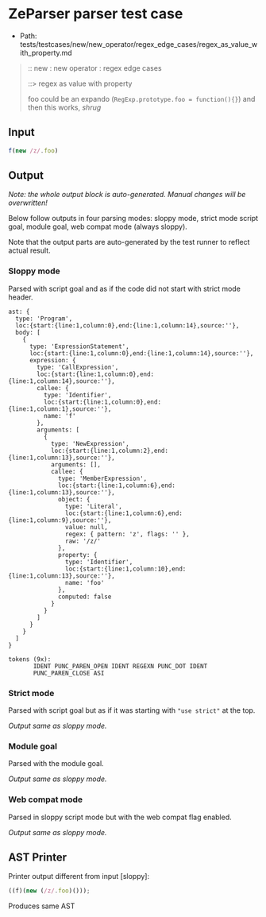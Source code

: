 # ZeParser parser test case

- Path: tests/testcases/new/new_operator/regex_edge_cases/regex_as_value_with_property.md

> :: new : new operator : regex edge cases
>
> ::> regex as value with property
>
> foo could be an expando (`RegExp.prototype.foo = function(){}`) and then this works, *shrug*

## Input

`````js
f(new /z/.foo)
`````

## Output

_Note: the whole output block is auto-generated. Manual changes will be overwritten!_

Below follow outputs in four parsing modes: sloppy mode, strict mode script goal, module goal, web compat mode (always sloppy).

Note that the output parts are auto-generated by the test runner to reflect actual result.

### Sloppy mode

Parsed with script goal and as if the code did not start with strict mode header.

`````
ast: {
  type: 'Program',
  loc:{start:{line:1,column:0},end:{line:1,column:14},source:''},
  body: [
    {
      type: 'ExpressionStatement',
      loc:{start:{line:1,column:0},end:{line:1,column:14},source:''},
      expression: {
        type: 'CallExpression',
        loc:{start:{line:1,column:0},end:{line:1,column:14},source:''},
        callee: {
          type: 'Identifier',
          loc:{start:{line:1,column:0},end:{line:1,column:1},source:''},
          name: 'f'
        },
        arguments: [
          {
            type: 'NewExpression',
            loc:{start:{line:1,column:2},end:{line:1,column:13},source:''},
            arguments: [],
            callee: {
              type: 'MemberExpression',
              loc:{start:{line:1,column:6},end:{line:1,column:13},source:''},
              object: {
                type: 'Literal',
                loc:{start:{line:1,column:6},end:{line:1,column:9},source:''},
                value: null,
                regex: { pattern: 'z', flags: '' },
                raw: '/z/'
              },
              property: {
                type: 'Identifier',
                loc:{start:{line:1,column:10},end:{line:1,column:13},source:''},
                name: 'foo'
              },
              computed: false
            }
          }
        ]
      }
    }
  ]
}

tokens (9x):
       IDENT PUNC_PAREN_OPEN IDENT REGEXN PUNC_DOT IDENT
       PUNC_PAREN_CLOSE ASI
`````

### Strict mode

Parsed with script goal but as if it was starting with `"use strict"` at the top.

_Output same as sloppy mode._

### Module goal

Parsed with the module goal.

_Output same as sloppy mode._

### Web compat mode

Parsed in sloppy script mode but with the web compat flag enabled.

_Output same as sloppy mode._

## AST Printer

Printer output different from input [sloppy]:

````js
((f)(new (/z/.foo)()));
````

Produces same AST
